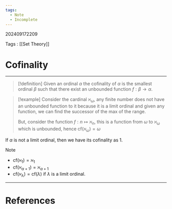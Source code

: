 ```yaml
---
tags:
  - Note
  - Incomplete
---
```

202409172209

Tags : [[Set Theory]]
# Cofinality
---
>[!definition]
>Given an ordinal $\alpha$ the cofinality of $\alpha$ is the smallest ordinal $\beta$ such that there exist an unbounded function $f:\beta \to \alpha$.

>[!example]
>Consider the cardinal $\aleph_{\omega}$, any finite number does not have an unbounded function to it because it is a limit ordinal and given any function, we can find the successor of the max of the range.
>
>But, consider the function $f:n \mapsto\aleph_{n}$, this is a function from $\omega$ to $\aleph_{\omega}$ which is unbounded, hence $\text{cf}(\aleph_{\omega})=\omega$
>

If $\alpha$ is not a limit ordinal, then we have its cofinality as $1$.

>[!note]
>- $\text{cf}(\aleph_{1})=\aleph_{1}$
>- $\text{cf}(\aleph_{\alpha+1})=\aleph_{\alpha+{1}}$
>- $\text{cf}(\aleph_{\lambda})=\text{cf}(\lambda)$ if $\lambda$ is a limit ordinal.


---
# References
